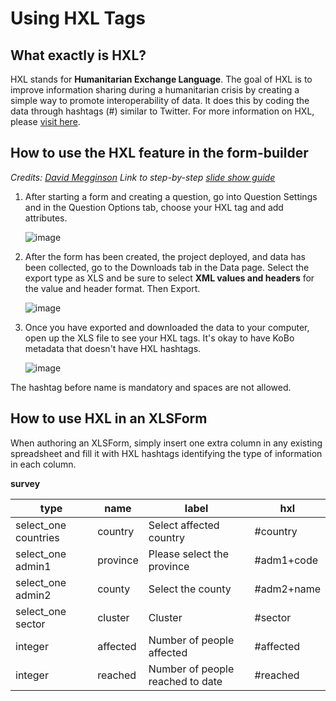 # Using HXL Tags

## What exactly is HXL?

HXL stands for **Humanitarian Exchange Language**. The goal of HXL is to improve information sharing during a humanitarian crisis by creating a simple way to promote interoperability of data. It does this by coding the data through hashtags (#) similar to Twitter. For more information on HXL, please [visit here](https://hxlstandard.org).

## How to use the HXL feature in the form-builder

_Credits:  [David Megginson](http://www.megginson.com)_
_Link to step-by-step [slide show guide](https://docs.google.com/presentation/d/123bHSkNh4T30CNq0i37IxOLfrqSC-3V_Khtkf6bIdg0/edit#slide=id.p)_

1. After starting a form and creating a question, go into Question Settings and in the Question Options tab, choose your HXL tag and add attributes.

    ![image](/images/hxl/hxl.gif)

2. After the form has been created, the project deployed, and data has been collected, go to the Downloads tab in the Data page. Select the export type as XLS and be sure to select **XML values and headers** for the value and header format. Then Export.

    ![image](/images/hxl/xml_values.gif)

3. Once you have exported and downloaded the data to your computer, open up the XLS file to see your HXL tags. It's okay to have KoBo metadata that doesn't have HXL hashtags.

    ![image](/images/hxl/xls_affected.jpg)

<p class="note">The hashtag before name is mandatory and spaces are not allowed.</p>

## How to use HXL in an XLSForm

When authoring an XLSForm, simply insert one extra column in any existing spreadsheet and fill it with HXL hashtags identifying the type of information in each column.

__survey__

| type                 | name     | label                            | hxl        |
| ---                  | ---      | ---                              | ---        |
| select_one countries | country  | Select affected country          | #country   |
| select_one admin1    | province | Please select the province       | #adm1+code |
| select_one admin2    | county   | Select the county                | #adm2+name |
| select_one sector    | cluster  | Cluster                          | #sector    |
| integer              | affected | Number of people affected        | #affected  |
| integer              | reached  | Number of people reached to date | #reached   |

<br/>
